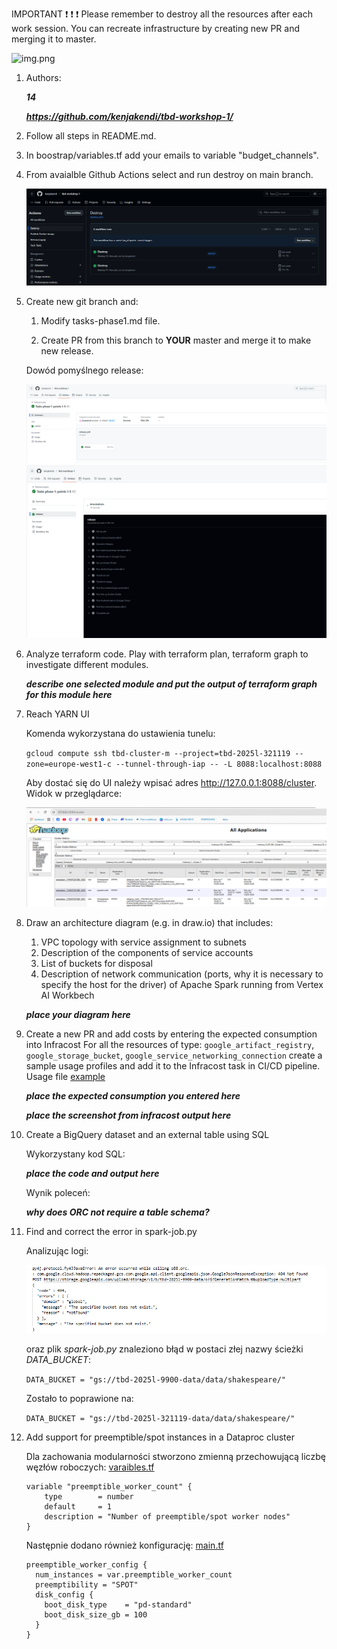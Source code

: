 IMPORTANT ❗ ❗ ❗ Please remember to destroy all the resources after each work session. You can recreate infrastructure by creating new PR and merging it to master.
  
![img.png](doc/figures/destroy.png)

1. Authors:

   ***14***

   ***https://github.com/kenjakendi/tbd-workshop-1/***
   
2. Follow all steps in README.md.

3. In boostrap/variables.tf add your emails to variable "budget_channels".

4. From avaialble Github Actions select and run destroy on main branch.

    ![img.png](doc/figures/destroy_master.png)
   
5. Create new git branch and:
    1. Modify tasks-phase1.md file.
    
    2. Create PR from this branch to **YOUR** master and merge it to make new release. 

    Dowód pomyślnego release:

   ![img.png](doc/figures/UdanyRelease.png)
   ![img.png](doc/figures/UdanyRelease2.png)

6. Analyze terraform code. Play with terraform plan, terraform graph to investigate different modules.

    ***describe one selected module and put the output of terraform graph for this module here***
   
7. Reach YARN UI
   
   Komenda wykorzystana do ustawienia tunelu:

    ``` gcloud compute ssh tbd-cluster-m --project=tbd-2025l-321119 --zone=europe-west1-c --tunnel-through-iap -- -L 8088:localhost:8088 ```

    Aby dostać się do UI należy wpisać adres http://127.0.0.1:8088/cluster. Widok w przeglądarce:

    ![img.png](doc/figures/hadoop.png)
   
8. Draw an architecture diagram (e.g. in draw.io) that includes:
    1. VPC topology with service assignment to subnets
    2. Description of the components of service accounts
    3. List of buckets for disposal
    4. Description of network communication (ports, why it is necessary to specify the host for the driver) of Apache Spark running from Vertex AI Workbech
  
    ***place your diagram here***

9. Create a new PR and add costs by entering the expected consumption into Infracost
For all the resources of type: `google_artifact_registry`, `google_storage_bucket`, `google_service_networking_connection`
create a sample usage profiles and add it to the Infracost task in CI/CD pipeline. Usage file [example](https://github.com/infracost/infracost/blob/master/infracost-usage-example.yml) 

   ***place the expected consumption you entered here***

   ***place the screenshot from infracost output here***

10. Create a BigQuery dataset and an external table using SQL

    Wykorzystany kod SQL:
    
    ***place the code and output here***

    Wynik poleceń:
   
    ***why does ORC not require a table schema?***

11. Find and correct the error in spark-job.py

    Analizując logi:
    
    ![img.png](doc/figures/spark_job_logs.png)
    
    oraz plik *spark-job.py* znaleziono błąd w postaci złej nazwy ścieżki *DATA_BUCKET*:

    ``` DATA_BUCKET = "gs://tbd-2025l-9900-data/data/shakespeare/" ``` 

    Zostało to poprawione na: 

    ``` DATA_BUCKET = "gs://tbd-2025l-321119-data/data/shakespeare/" ```

12. Add support for preemptible/spot instances in a Dataproc cluster

    Dla zachowania modularności stworzono zmienną przechowującą liczbę węzłów roboczych: [varaibles.tf](https://github.com/kenjakendi/tbd-workshop-1/blob/master/modules/dataproc/variables.tf)

    ```
    variable "preemptible_worker_count" {
        type        = number
        default     = 1
        description = "Number of preemptible/spot worker nodes"
    }
    ```

    Następnie dodano również konfigurację: [main.tf](https://github.com/kenjakendi/tbd-workshop-1/blob/master/modules/dataproc/main.tf)

    ```
    preemptible_worker_config {
      num_instances = var.preemptible_worker_count
      preemptibility = "SPOT"
      disk_config {
        boot_disk_type    = "pd-standard"
        boot_disk_size_gb = 100
      }
    }
    ```
